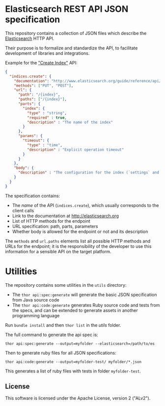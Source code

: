 # Elasticsearch REST API JSON specification

This repository contains a collection of JSON files which describe the [Elasticsearch](http://elasticsearch.org) HTTP API.

Their purpose is to formalize and standardize the API, to facilitate development of libraries and integrations.

Example for the ["Create Index"](http://www.elasticsearch.org/guide/reference/api/admin-indices-create-index/) API:

```json
{
  "indices.create": {
    "documentation": "http://www.elasticsearch.org/guide/reference/api/admin-indices-create-index/",
    "methods": ["PUT", "POST"],
    "url": {
      "path": "/{index}",
      "paths": ["/{index}"],
      "parts": {
        "index": {
          "type" : "string",
          "required" : true,
          "description" : "The name of the index"
        }
      },
      "params": {
        "timeout": {
          "type" : "time",
          "description" : "Explicit operation timeout"
        }
      }
    },
    "body": {
      "description" : "The configuration for the index (`settings` and `mappings`)"
    }
  }
}
```

The specification contains:

* The _name_ of the API (`indices.create`), which usually corresponds to the client calls
* Link to the documentation at <http://elasticsearch.org>
* List of HTTP methods for the endpoint
* URL specification: path, parts, parameters
* Whether body is allowed for the endpoint or not and its description

The `methods` and `url.paths` elements list all possible HTTP methods and URLs for the endpoint;
it is the responsibility of the developer to use this information for a sensible API on the target platform.

# Utilities

The repository contains some utilities in the `utils` directory:

* The `thor api:spec:generate` will generate the basic JSON specification from Java source code
* The `thor api:code:generate` generates Ruby source code and tests from the specs, and can be extended
  to generate assets in another programming language

Run `bundle install` and then `thor list` in the _utils_ folder.

The full command to generate the api spec is:

    thor api:spec:generate --output=myfolder --elasticsearch=/path/to/es

Then to generate ruby files for all JSON specifications:

    thor api:code:generate --output=myfolder-test/ myfolder/*.json

This generates a list of ruby files with tests in folder `myfolder-test`.


## License

This software is licensed under the Apache License, version 2 ("ALv2").
